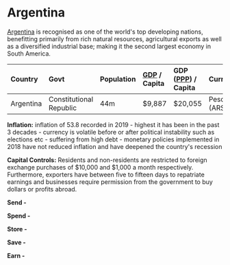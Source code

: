 # Argentina

[Argentina](https://en.wikipedia.org/wiki/Argentina) is recognised as one of the world's top developing nations, benefitting primarily from rich natural resources, agricultural exports as well as a diversified industrial base; making it the second largest economy in South America. 

| **Country** | Govt | Population | [GDP](https://en.wikipedia.org/wiki/Gross_domestic_product) / Capita | GDP \([PPP](https://en.wikipedia.org/wiki/Purchasing_power_parity)\) / Capita | Currency | Capital Controls |
| :--- | :--- | :--- | :--- | :--- | :--- | :--- |
| Argentina | Constitutional Republic  | 44m | $9,887 | $20,055 | Peso \(ARS\) | Yes |

**Inflation:** inflation of 53.8 recorded in 2019 - highest it has been in the past 3 decades - currency is volatile before or after political instability such as elections etc - suffering from high debt - monetary policies implemented in 2018 have not reduced inflation and have deepened the country's recession

**Capital Controls:** Residents and non-residents are restricted to foreign exchange purchases of $10,000 and $1,000 a month respectively. Furthermore, exporters have between five to fifteen days to repatriate earnings and businesses require permission from the government to buy dollars or profits abroad. 

**Send -** 

**Spend -** 

**Store -** 

**Save -** 

**Earn -** 

